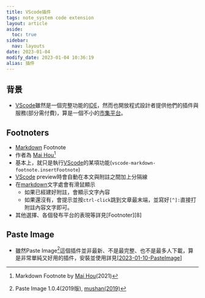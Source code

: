 ```yaml
---
title: VScode插件
tags: note_system code extension
layout: article
aside:
  toc: true
sidebar:
  nav: layouts
date: 2023-01-04
modify_date: 2023-01-04 10:36:19
alias: 插件
---
```


## 背景

- [VScode][VScode]雖然是一個完整功能的[IDE][IDE]，然而也開放程式設計者提供他們的插件與服務(部分需付費)，算是一個不小的[市集平台][marketplace]。

## Footnoters

- [Markdown][md_wiki] Footnote
- 作者為 [Mai Hou][MH][^1]
- 基本上，就只是執行[VScode][VScode]的某項功能(`vscode-markdown-footnote.insertFootnote`)
- [VScode][VScode] preview時會自動在本文與附註之間加上分隔線
- 在[markdown][md_wiki]文字處會有滑鼠顯示
  - 如果已經建好附註，會顯示文字內容
  - 如果還沒有，會提示並按`ctrl-click`跳到文章最末端，並寫好`[^]:`直接打附註內容文字即可。
- 其他選擇、各個發布平台的表現等詳見[Footnoter][8]

## Paste Image

- 雖然Paste Image[^2]這個插件並非最新、不是最完整、也不是最多人下載，算是非常單純又好用的插件，安裝並使用詳見[[2023-01-10-PasteImage]]

[^1]: Markdown Footnote by [Mai Hou][MH](2021)
[^2]: Paste Image 1.0.4(2019版), [mushan(2019)][mushan(2019)]

[mushan(2019)]: https://marketplace.visualstudio.com/items?itemName=mushan.vscode-paste-image "Paste Image 1.0.4(2019版), mushan(2019)"
[MH]: https://marketplace.visualstudio.com/publishers/houkanshan "Markdown Footnote"
[mse]: https://meta.stackexchange.com/questions/5017/markdown-footnotes "Markdown footnotes? Asked 13 years, 5 months ago, Modified 1 month ago, Viewed 38k times"
[vscode]: https://zh.wikipedia.org/zh-tw/Visual_Studio_Code "Visual Studio Code（簡稱 VS Code）是一款由微軟開發且跨平台的免費原始碼編輯器[8]。該軟體支援語法突顯、程式碼自動補全（又稱 IntelliSense）、程式碼重構功能，並且內建了命令列工具和 Git 版本控制系統[9]。使用者可以更改佈景主題和鍵盤捷徑實現個人化設定，也可以透過內建的擴充元件程式商店安裝擴充元件以加強軟體功能。"
[ide]: https://zh.wikipedia.org/zh-tw/集成开发环境 "集成开发环境、整合開發環境"
[md_wiki]: https://zh.wikipedia.org/zh-tw/Markdown "Markdown是一種輕量級標記式語言，創始人為約翰·格魯伯。它允許人們使用易讀易寫的純文字格式編寫文件，然後轉換成有效的XHTML（或者HTML）文件。[4]這種語言吸收了很多在電子郵件中已有的純文字標記的特性。"
[github]: https://zh.wikipedia.org/zh-tw/GitHub "GitHub是一個線上軟體原始碼代管服務平台，使用Git作為版本控制軟體，由開發者Chris Wanstrath、P. J. Hyett和湯姆·普雷斯頓·沃納使用Ruby on Rails編寫而成。在2018年，GitHub被微軟公司收購。"
[marketplace]: https://marketplace.visualstudio.com/ "Extensions for Visual Studio Code"
[//begin]: # "Autogenerated link references for markdown compatibility"
[2023-01-10-PasteImage]: 2023-01-10-PasteImage.md "Paste Image"
[//end]: # "Autogenerated link references"
